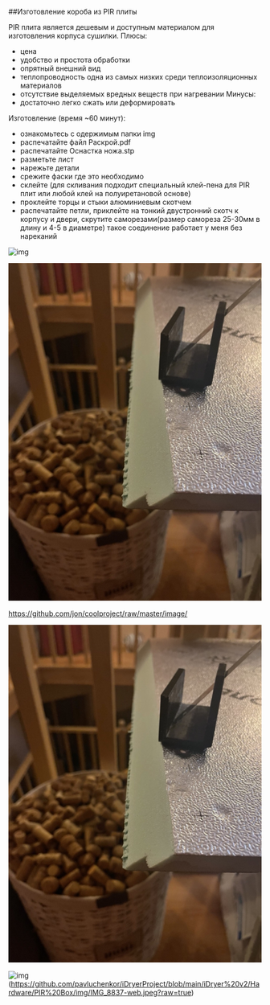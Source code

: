 ##Изготовление короба из PIR плиты

PIR плита является дешевым и доступным материалом для изготовления корпуса сушилки. 
Плюсы:
- цена
- удобство и простота обработки
- опрятный внешний вид
- теплопроводность одна из самых низких среди теплоизоляционных материалов
- отсутствие выделяемых вредных веществ при нагревании
Минусы:
- достаточно легко сжать или деформировать 

Изготовление (время ~60 минут):
- ознакомьтесь с одержимым папки img
- распечатайте файл Раскрой.pdf
- распечатайте Оснастка ножа.stp 
- разметьте лист
- нарежьте детали
- срежите фаски где это необходимо
- склейте (для скливания подходит специальный клей-пена для PIR плит или любой клей на полуиретановой основе)
- проклейте торцы и стыки алюминиевым скотчем
- распечатайте петли, приклейте на тонкий двустронний скотч к корпусу и двери, скрутите саморезами(размер самореза 25-30мм в длину и 4-5 в диаметре) такое соединение работает у меня без нареканий


![img](../master/iDryer%20v2/Hardware/PIR%20Box/img/IMG_8837-web.jpeg)<br>


![img](https://github.com/pavluchenkor/iDryerProject/blob/main/iDryer%20v2/Hardware/PIR%20Box/img/IMG_8837-web.jpeg)<br>

https://github.com/jon/coolproject/raw/master/image/

![img](https://github.com/pavluchenkor/iDryerProject/raw/master/iDryer%20v2/Hardware/PIR%20Box/img/IMG_8837-web.jpeg)<br>

![img](../master/iDryer%20v2/Hardware/PIR%20Box/IMG_8835-web.jpeg)(https://github.com/pavluchenkor/iDryerProject/blob/main/iDryer%20v2/Hardware/PIR%20Box/img/IMG_8837-web.jpeg?raw=true)<br>
